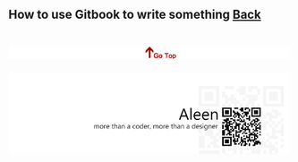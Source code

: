 ## How to use Gitbook to write something [Back](./qa.md)



<a href="#how-to-use-gitbook-to-write-something" style="left:200px;"><img src="./../pic/gotop.png"></a>
=====
<a href="http://aleen42.github.io/" target="_blank" ><img src="./../pic/tail.gif"></a>
